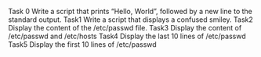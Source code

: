 Task 0 Write a script that prints “Hello, World”, followed by a new line to the standard output.
Task1 Write a script that displays a confused smiley.
Task2 Display the content of the /etc/passwd file.
Task3 Display the content of /etc/passwd and /etc/hosts
Task4 Display the last 10 lines of /etc/passwd 
Task5 Display the first 10 lines of /etc/passwd

